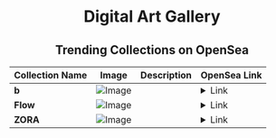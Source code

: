<div align="center">

# Digital Art Gallery

## Trending Collections on OpenSea

| Collection Name                       | Image                                                                                     | Description                       | OpenSea Link                                                                                          |
|---------------------------------------|-------------------------------------------------------------------------------------------|-----------------------------------|--------------------------------------------------------------------------------------------------------|
| **b** | ![Image](https://i.seadn.io/s/raw/files/0c32d68447dfdec4b4b83c9791cf39da.jpg?w=500&auto=format?w=200&auto=format) |  | <details><summary>Link</summary>[b](https://opensea.io/collection/b-1920)</details> |
| **Flow** | ![Image](https://i.seadn.io/s/raw/files/b889362a169e76d3ded7a37339aea7c9.jpg?w=500&auto=format?w=200&auto=format) |  | <details><summary>Link</summary>[Flow](https://opensea.io/collection/flow-199)</details> |
| **ZORA** | ![Image](https://i.seadn.io/s/raw/files/e6fc0c837f297670d436f72875d6ec70.png?w=500&auto=format?w=200&auto=format) |  | <details><summary>Link</summary>[ZORA](https://opensea.io/collection/zora-11404)</details> |

</div>
